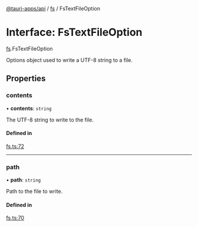 [@tauri-apps/api](../index.md) / [fs](../modules/fs.md) / FsTextFileOption

# Interface: FsTextFileOption

[fs](../modules/fs.md).FsTextFileOption

Options object used to write a UTF-8 string to a file.

## Properties

### contents

• **contents**: `string`

The UTF-8 string to write to the file.

#### Defined in

[fs.ts:72](https://github.com/tauri-apps/tauri/blob/7c0fb73/tooling/api/src/fs.ts#L72)

___

### path

• **path**: `string`

Path to the file to write.

#### Defined in

[fs.ts:70](https://github.com/tauri-apps/tauri/blob/7c0fb73/tooling/api/src/fs.ts#L70)
